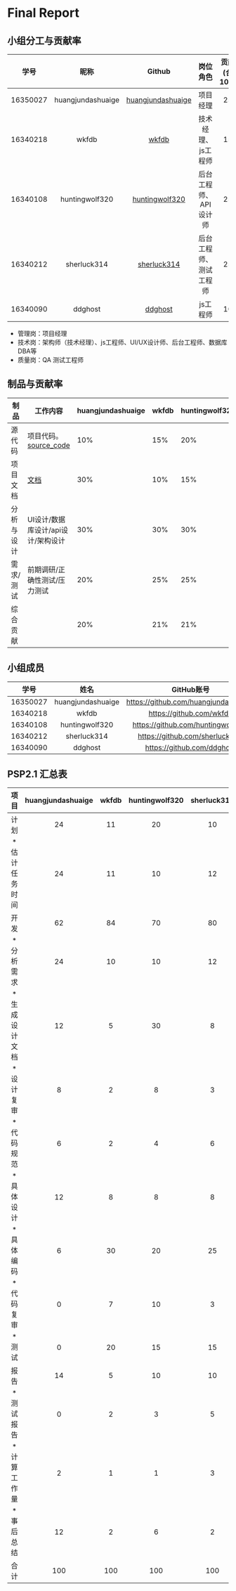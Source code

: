 # Final Report


## 小组分工与贡献率

|学号|昵称|Github|岗位角色|贡献率(合计100%)|
|:--:|:--:|:--:|:--:|:--:|
|16350027|huangjundashuaige|[huangjundashuaige](https://github.com/orgs/whatsup-sysu/people/huangjundashuaige)|项目经理|25%|
|16340218|wkfdb|[wkfdb](https://github.com/orgs/whatsup-sysu/people/wkfdb)|技术经理、js工程师|15%|
|16340108|huntingwolf320|[huntingwolf320](https://github.com/orgs/whatsup-sysu/people/huntingwolf320)|后台工程师、API设计师|25%|
|16340212|sherluck314|[sherluck314](https://github.com/orgs/whatsup-sysu/people/sherluck314)|后台工程师、测试工程师|25%|
|16340090|ddghost|[ddghost](https://github.com/orgs/whatsup-sysu/people/ddghost)|js工程师|10%|

* 管理岗：项目经理
* 技术岗：架构师（技术经理）、js工程师、UI/UX设计师、后台工程师、数据库DBA等
* 质量岗：QA 测试工程师

## 制品与贡献率

| 制品       |   工作内容    | huangjundashuaige | wkfdb | huntingwolf320 | sherluck314 |  ddghost |
| ---------- | ------------------------------------------------------------ | ---- | ------ | ------ | ------ | ------ | 
| 源代码     | 项目代码。<br />[source_code](https://github.com/whatsup-sysu)| 10% | 15% | 20%    | 25%    |    15%    |
| 项目文档   | [文档](https://github.com/whatsup-sysu/documents)             | 30% | 10% | 15%   | 37%     |    3%      |
| 分析与设计 | UI设计/数据库设计/api设计/架构设计                              | 30% | 30% | 30%   | 10%    |     15%      |
| 需求/测试| 前期调研/正确性测试/压力测试                                      | 20% | 25% | 25%   | 15%    |     15%      |
| 综合贡献   |                                                              | 20%  | 21% | 21%    | 21%    |    13%     |


## 小组成员

|   学号   |  姓名  |           GitHub账号            |
| :------: | :----: | :-----------------------------: |
| 16350027 |  huangjundashuaige  |  https://github.com/huangjundashuaige  |
| 16340218 | wkfdb | https://github.com/wkfdb  |
| 16340108 | huntingwolf320 | https://github.com/huntingwolf320 |
| 16340212 | sherluck314 | https://github.com/sherluck314  |
| 16340090 | ddghost | https://github.com/ddghost  |
## PSP2.1 汇总表

|      项目    | huangjundashuaige | wkfdb | huntingwolf320 | sherluck314 | ddghost |
| :------------: | :--: | :----: | :----: | :----: | :----: | 
|      计划    |   24   |   11   |    20    |   10     |   11   |
| * 估计任务时间 |   24  |   11   |    10    |    12    |   11   |  
|      开发      |   62   |   84   |    70    |   80   |   80    |
|   * 分析需求   |   24   |   10   |    10    |   12     | 18     |
| * 生成设计文档 |   12   |   5    |    30    |    8    |   8    |
|   * 设计复审   |   8   |   2   |    8    |    3    |      5    |
|   * 代码规范   |   6   |   2    |    4   |    6    |      2    |
|   * 具体设计   |    12  |   8   |    8    |    8    |     12   |
|    * 具体编码     |   6   | 30 |    20   |     25      |  18   |
|   * 代码复审   |   0   |   7   |    10    |    3    |     5    |
|    * 测试      |   0   |   20   |    15    |   15     |   12  |
|    报告        |  14   | 5 |  10    |   10    |          9     |
|   * 测试报告   |   0   | 2 |    3    |   5     |         5      |
|  * 计算工作量  |   2   | 1 |    1    |    3    |         2      |
|  * 事后总结    |   12   | 2 |     6   |   2   |         2       |
| 合计 | 100 | 100 | 100 | 100 |  100 |

